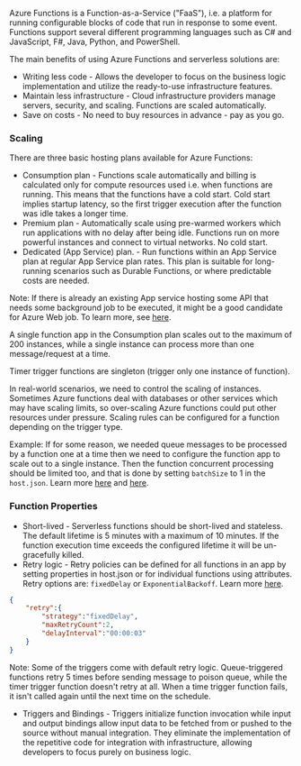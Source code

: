 Azure Functions is a Function-as-a-Service ("FaaS"), i.e. a platform for running configurable blocks of code that run in response to some event. Functions support several different programming languages such as C# and JavaScript, F#, Java, Python, and PowerShell.

The main benefits of using Azure Functions and serverless solutions are:

* Writing less code - Allows the developer to focus on the business logic implementation and utilize the ready-to-use infrastructure features.
* Maintain less infrastructure - Cloud infrastructure providers manage servers, security, and scaling. Functions are scaled automatically.
* Save on costs - No need to buy resources in advance - pay as you go.

### Scaling

There are three basic hosting plans available for Azure Functions:

* Consumption plan - Functions scale automatically and billing is calculated only for compute resources used i.e. when functions are running. This means that the functions have a cold start. Cold start implies startup latency, so the first trigger execution after the function was idle takes a longer time.
* Premium plan - Automatically scale using pre-warmed workers which run applications with no delay after being idle. Functions run on more powerful instances and connect to virtual networks. No cold start.
* Dedicated (App Service) plan. - Run functions within an App Service plan at regular App Service plan rates. This plan is suitable for long-running scenarios such as Durable Functions, or where predictable costs are needed.

Note: If there is already an existing App service hosting some API that needs some background job to be executed, it might be a good candidate for Azure Web job.
To learn more, see [here](https://docs.microsoft.com/en-us/azure/app-service/webjobs-create).

 A single function app in the Consumption plan scales out to the maximum of 200 instances, while a single instance can process more than one message/request at a time.

Timer trigger functions are singleton (trigger only one instance of function).

In real-world scenarios, we need to control the scaling of instances. Sometimes Azure functions deal with databases or other services which may have scaling limits, so over-scaling Azure functions could put other resources under pressure. Scaling rules can be configured for a function depending on the trigger type.

Example: If for some reason, we needed queue messages to be processed by a function one at a time then we need to configure the function app to scale out to a single instance. Then the function concurrent processing should be limited too, and that is done by setting `batchSize` to 1 in the `host.json`. Learn more [here](https://docs.microsoft.com/en-us/azure/azure-functions/functions-bindings-storage-queue-trigger?tabs=csharp#concurrency) and [here](https://docs.microsoft.com/en-us/azure/azure-functions/functions-concurrency).


### Function Properties

* Short-lived - Serverless functions should be short-lived and stateless. The default lifetime is 5 minutes with a maximum of 10 minutes. If the function execution time exceeds the configured lifetime it will be un-gracefully killed.
* Retry logic - Retry policies can be defined for all functions in an app by setting properties in host.json or for individual functions using attributes.
Retry options are: ``fixedDelay`` or ``ExponentialBackoff``. Learn more [here](https://docs.microsoft.com/en-us/azure/azure-functions/functions-bindings-error-pages?tabs=csharp#retry-policies-preview).

```json
{
	"retry":{
		"strategy":"fixedDelay",
		"maxRetryCount":2,
		"delayInterval":"00:00:03"
	}
}
```

Note:  Some of the triggers come with default retry logic. Queue-triggered functions retry 5 times before sending message to poison queue, while the timer trigger function doesn't retry at all. When a time trigger function fails, it isn't called again until the next time on the schedule.

* Triggers and Bindings - Triggers initialize function invocation while input and output bindings allow input data to be fetched from or pushed to the source without manual integration. They eliminate the implementation of the repetitive code for integration with infrastructure, allowing developers to focus purely on business logic.
